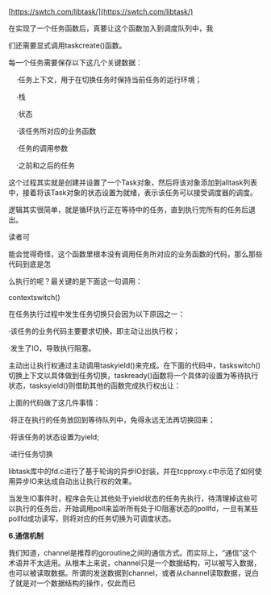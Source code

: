 [https://swtch.com/libtask/](https://swtch.com/libtask/)

在实现了一个任务函数后，真要让这个函数加入到调度队列中，我

们还需要显式调用taskcreate\(\)函数。

每一个任务需要保存以下这几个关键数据：

    ·任务上下文，用于在切换任务时保持当前任务的运行环境；

    ·栈

    ·状态

    ·该任务所对应的业务函数

    ·任务的调用参数

    ·之前和之后的任务

这个过程其实就是创建并设置了一个Task对象，然后将该对象添加到alltask列表中，接着将该Task对象的状态设置为就绪，表示该任务可以接受调度器的调度。

逻辑其实很简单，就是循环执行正在等待中的任务，直到执行完所有的任务后退出。

读者可

能会觉得奇怪，这个函数里根本没有调用任务所对应的业务函数的代码，那么那些代码到底是怎

么执行的呢？最关键的是下面这一句调用：

contextswitch\(\)

在任务执行过程中发生任务切换只会因为以下原因之一：

 ·该任务的业务代码主要要求切换，即主动让出执行权；

 ·发生了IO，导致执行阻塞。

  


主动出让执行权通过主动调用taskyield\(\)来完成。在下面的代码中，taskswitch\(\)切换上下文以具体做到任务切换，taskready\(\)函数将一个具体的设置为等待执行状态，tasksyield\(\)则借助其他的函数完成执行权出让：

上面的代码做了这几件事情：

 ·将正在执行的任务放回到等待队列中，免得永远无法再切换回来；

 ·将该任务的状态设置为yield;

 ·进行任务切换

  


libtask库中的fd.c进行了基于轮询的异步IO封装，并在tcpproxy.c中示范了如何使用异步IO来达成自动出让执行权的效果。

当发生IO事件时，程序会先让其他处于yield状态的任务先执行，待清理掉这些可以执行的任务后，开始调用poll来监听所有处于IO阻塞状态的pollfd，一旦有某些pollfd成功读写，则将对应的任务切换为可调度状态。  


  


**6.通信机制**

我们知道，channel是推荐的goroutine之间的通信方式。而实际上，“通信”这个术语并不太适用。从根本上来说，channel只是一个数据结构，可以被写入数据，也可以被读取数据。所谓的发送数据到channel，或者从channel读取数据，说白了就是对一个数据结构的操作，仅此而已




